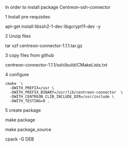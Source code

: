 In order to install package Centreon-ssh-connector

1 Install pre-requisites

apt-get install  libssh2-1-dev libgcrypt11-dev -y

2 Unzip files

tar xzf centreon-connector-1.1.1.tar.gz

3 copy files from github


centreon-connector-1.1.1/ssh/build/CMakeLists.txt

4 configure

```
cmake  \
  -DWITH_PREFIX=/usr \
  -DWITH_PREFIX_BINARY=/usr/lib/centreon-connector  \
  -DWITH_CENTREON_CLIB_INCLUDE_DIR=/usr/include \
  -DWITH_TESTING=0 .
```

5 create package

make package

make package_source

cpack -G DEB

